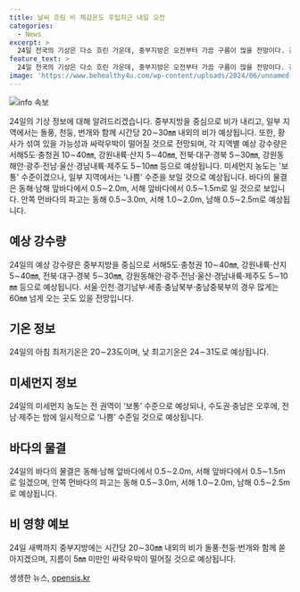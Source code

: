 ```yaml
---
title: 날씨 흐림 비 체감온도 후텁지근 내일 오전
categories:
  - News
excerpt: >
  24일 전국의 기상은 다소 흐린 가운데, 중부지방은 오전부터 가끔 구름이 많을 전망이다. 강원과 충청, 전라, 경남 지역은 오후부터 비가 그칠 것으로 예상되며, 강원 중부 지역은 돌풍과 함께 20∼30mm의 비가 쏟아질 것으로 보인다. 또한, 황사가 섞인 비로 인해 사막과 고원 지역에서는 미세먼지를 주의해야 할 것으로 전망된다. 각 지역의 예상 강수량과 최저/최고 기온, 미세먼지 수준, 파도 높이 등도 안내되었다.
feature_text: >
  24일 전국의 기상은 다소 흐린 가운데, 중부지방은 오전부터 가끔 구름이 많을 전망이다. 강원과 충청, 전라, 경남 지역은 오후부터 비가 그칠 것으로 예상되며, 강원 중부 지역은 돌풍과 함께 20∼30mm의 비가 쏟아질 것으로 보인다. 또한, 황사가 섞인 비로 인해 사막과 고원 지역에서는 미세먼지를 주의해야 할 것으로 전망된다. 각 지역의 예상 강수량과 최저/최고 기온, 미세먼지 수준, 파도 높이 등도 안내되었다.
image: 'https://www.behealthy4u.com/wp-content/uploads/2024/06/unnamed-file.png'
---
```


<p><img src="https://www.behealthy4u.com/wp-content/uploads/2024/06/unnamed-file.png" alt="info 속보" /></p>

<p data-ke-size="size16">24일의 기상 정보에 대해 알려드리겠습니다. 중부지방을 중심으로 비가 내리고, 일부 지역에서는 돌풍, 천둥, 번개와 함께 시간당 20∼30㎜ 내외의 비가 예상됩니다. 또한, 황사가 섞여 있을 가능성과 싸락우박이 떨어질 것으로 전망되며, 각 지역별 예상 강수량은 서해5도·충청권 10∼40㎜, 강원내륙·산지 5∼40㎜, 전북·대구·경북 5∼30㎜, 강원동해안·광주·전남·울산·경남내륙·제주도 5∼10㎜ 등으로 예상됩니다. 미세먼지 농도는 '보통' 수준이겠으나, 일부 지역에서는 '나쁨' 수준을 보일 것으로 예상됩니다. 바다의 물결은 동해·남해 앞바다에서 0.5∼2.0m, 서해 앞바다에서 0.5∼1.5m로 일 것으로 보입니다. 안쪽 먼바다의 파고는 동해 0.5∼3.0m, 서해 1.0∼2.0m, 남해 0.5∼2.5m로 예상됩니다.</p>

<h2 data-ke-size="size26">예상 강수량</h2>

<p data-ke-size="size16">24일의 예상 강수량은 중부지방을 중심으로 서해5도·충청권 10∼40㎜, 강원내륙·산지 5∼40㎜, 전북·대구·경북 5∼30㎜, 강원동해안·광주·전남·울산·경남내륙·제주도 5∼10㎜ 등으로 예상됩니다. 서울·인천·경기남부·세종·충남북부·충남중북부의 경우 많게는 60㎜ 넘게 오는 곳도 있을 전망입니다.</p>

<h2 data-ke-size="size26">기온 정보</h2>

<p data-ke-size="size16">24일의 아침 최저기온은 20∼23도이며, 낮 최고기온은 24∼31도로 예상됩니다.</p>

<h2 data-ke-size="size26">미세먼지 정보</h2>

<p data-ke-size="size16">24일의 미세먼지 농도는 전 권역이 ‘보통’ 수준으로 예상되나, 수도권·충남은 오후에, 전남·제주는 밤에 일시적으로 ‘나쁨’ 수준일 것으로 예상됩니다.</p>

<h2 data-ke-size="size26">바다의 물결</h2>

<p data-ke-size="size16">24일의 바다의 물결은 동해·남해 앞바다에서 0.5∼2.0m, 서해 앞바다에서 0.5∼1.5m로 일겠으며, 안쪽 먼바다의 파고는 동해 0.5∼3.0m, 서해 1.0∼2.0m, 남해 0.5∼2.5m로 예상됩니다.</p>

<h2 data-ke-size="size26">비 영향 예보</h2>

<p data-ke-size="size16">24일 새벽까지 중부지방에는 시간당 20∼30㎜ 내외의 비가 돌풍·천둥·번개와 함께 쏟아지겠으며, 지름이 5㎜ 미만인 싸락우박이 떨어질 것으로 예상됩니다.</p>
생생한 뉴스, <a href="https://opensis.kr" rel="dofollow">opensis.kr</a>


